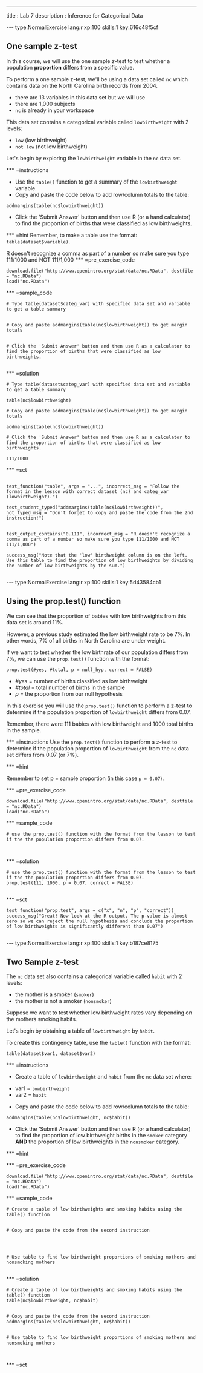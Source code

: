 ---
title       : Lab 7
description : Inference for Categorical Data



--- type:NormalExercise lang:r xp:100 skills:1 key:616c48f5cf
## One sample z-test

In this course, we will use the one sample *z*-test to test whether a population **proportion** differs from a specific value.

To perform a one sample z-test, we'll be using a data set called `nc` which contains data on the North Carolina birth records from 2004. 

- there are 13 variables in this data set but we will use 
- there are 1,000 subjects 
- `nc` is already in your workspace

This data set contains a categorical variable called `lowbirthweight` with 2 levels:

- `low` (low birthweight)
- `not low` (not low birthweight)

Let's begin by exploring the `lowbirthweight` variable in the `nc` data set.

*** =instructions
- Use the `table()` function to get a summary of the `lowbirthweight` variable.
- Copy and paste the code below to add row/column totals to the table:

`addmargins(table(nc$lowbirthweight))`

- Click the 'Submit Answer' button and then use R (or a hand calculator) to find the proportion of births that were classified as low birthweights.

*** =hint
Remember, to make a table use the format: `table(dataset$variable)`.

R doesn't recognize a comma as part of a number so make sure you type 111/1000 and NOT 111/1,000
*** =pre_exercise_code
```{r}
download.file("http://www.openintro.org/stat/data/nc.RData", destfile = "nc.RData")
load("nc.RData")

```

*** =sample_code
```{r}
# Type table(dataset$categ_var) with specified data set and variable to get a table summary


# Copy and paste addmargins(table(nc$lowbirthweight)) to get margin totals


# Click the 'Submit Answer' button and then use R as a calculator to find the proportion of births that were classified as low birthweights.


```

*** =solution
```{r}
# Type table(dataset$categ_var) with specified data set and variable to get a table summary

table(nc$lowbirthweight)

# Copy and paste addmargins(table(nc$lowbirthweight)) to get margin totals

addmargins(table(nc$lowbirthweight))

# Click the 'Submit Answer' button and then use R as a calculator to find the proportion of births that were classified as low birthweights.

111/1000

```

*** =sct
```{r}

test_function("table", args = "...", incorrect_msg = "Follow the format in the lesson with correct dataset (nc) and categ_var (lowbirthweight).")

test_student_typed("addmargins(table(nc$lowbirthweight))", not_typed_msg = "Don't forget to copy and paste the code from the 2nd instruction!")


test_output_contains("0.111", incorrect_msg = "R doesn't recognize a comma as part of a number so make sure you type 111/1000 and NOT 111/1,000")

success_msg("Note that the 'low' birthweight column is on the left. Use this table to find the proportion of low birthweights by dividing the number of low birthweights by the sum.")


```


--- type:NormalExercise lang:r xp:100 skills:1 key:5d43584cb1
## Using the prop.test() function

We can see that the proportion of babies with low birthweights from this data set is around 11%.

However, a previous study estimated the low birthweight rate to be 7%. In other words, 7% of all births in North Carolina are under weight. 

If we want to test whether the low birthrate of our population differs from 7%, we can use the `prop.test()` function with the format:

`prop.test(#yes, #total, p = null_hyp, correct = FALSE)`

* *#yes* = number of births classified as low birthweight
* *#total* = total number of births in the sample
* *p* = the proportion from our null hypothesis


In this exercise you will use the `prop.test()` function to perform a z-test to determine if the population proportion of `lowbirthweight` differs from 0.07. 

Remember, there were 111 babies with low birthweight and 1000 total births in the sample.

*** =instructions
Use the `prop.test()` function to perform a z-test to determine if the population proportion of `lowbirthweight` from the `nc` data set differs from 0.07 (or 7%).


*** =hint

Remember to set p = sample proportion (in this case `p = 0.07`).

*** =pre_exercise_code
```{r}
download.file("http://www.openintro.org/stat/data/nc.RData", destfile = "nc.RData")
load("nc.RData")

```

*** =sample_code
```{r}
# use the prop.test() function with the format from the lesson to test if the the population proportion differs from 0.07.



```

*** =solution
```{r}
# use the prop.test() function with the format from the lesson to test if the the population proportion differs from 0.07.
prop.test(111, 1000, p = 0.07, correct = FALSE)


```

*** =sct
```{r}
test_function("prop.test", args = c("x", "n", "p", "correct"))
success_msg("Great! Now look at the R output. The p-value is almost zero so we can reject the null hypothesis and conclude the proportion of low birthweights is significantly different than 0.07")


```

--- type:NormalExercise lang:r xp:100 skills:1 key:b187ce8175
## Two Sample z-test

The `nc` data set also contains a categorical variable called `habit` with 2 levels:

- the mother is a smoker (`smoker`)
- the mother is not a smoker (`nonsmoker`)

Suppose we want to test whether low birthweight rates vary depending on the mothers smoking habits.

Let's begin by obtaining a table of `lowbirthweight` by `habit`.

To create this contingency table, use the `table()` function with the format:

`table(dataset$var1, dataset$var2)`


*** =instructions
- Create a table of `lowbirthweight` and `habit` from the `nc` data set where:

* var1 = `lowbirthweight`
* var2 = `habit`

- Copy and paste the code below to add row/column totals to the table:

`addmargins(table(nc$lowbirthweight, nc$habit))`

- Click the 'Submit Answer' button and then use R (or a hand calculator) to find the proportion of low birthweight births in the `smoker` category **AND** the proportion of low birthweights in the `nonsmoker` category.


*** =hint

*** =pre_exercise_code
```{r}
download.file("http://www.openintro.org/stat/data/nc.RData", destfile = "nc.RData")
load("nc.RData")

```

*** =sample_code
```{r}
# Create a table of low birthweights and smoking habits using the table() function


# Copy and paste the code from the second instruction




# Use table to find low birthweight proportions of smoking mothers and nonsmoking mothers


```

*** =solution
```{r}
# Create a table of low birthweights and smoking habits using the table() function
table(nc$lowbirthweight, nc$habit)


# Copy and paste the code from the second instruction
addmargins(table(nc$lowbirthweight, nc$habit))


# Use table to find low birthweight proportions of smoking mothers and nonsmoking mothers



```

*** =sct
```{r}

```

